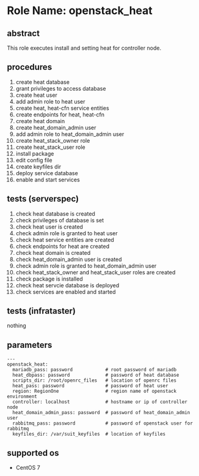 # Role Name: openstack_heat

## abstract
This role executes install and setting heat for controller node.

## procedures
1.  create heat database
2.  grant privileges to access database
3.  create heat user
4.  add admin role to heat user
5.  create heat, heat-cfn service entities
6.  create endpoints for heat, heat-cfn
7.  create heat domain
8.  create heat_domain_admin user
9.  add admin role to heat_domain_admin user
10. create heat_stack_owner role
11. create heat_stack_user role
12. install package
13. edit config file
14. create keyfiles dir
15. deploy service database
16. enable and start services

## tests (serverspec)
1.  check heat database is created
2.  check privileges of database is set
3.  check heat user is created
4.  check admin role is granted to heat user
5.  check heat service entities are created
6.  check endpoints for heat are created
7.  check heat domain is created
8.  check heat_domain_admin user is created
9.  check admin role is granted to heat_domain_admin user
10. check heat_stack_owner and heat_stack_user roles are created
11. check package is installed
12. check heat servcie database is deployed
13. check services are enabled and started

## tests (infrataster)
nothing

## parameters
```
---
openstack_heat:
  mariadb_pass: password            # root password of mariadb
  heat_dbpass: password             # password of heat database
  scripts_dir: /root/openrc_files   # location of openrc files
  heat_pass: password               # password of heat user
  region: RegionOne                 # region name of openstack environment
  controller: localhost             # hostname or ip of controller node
  heat_domain_admin_pass: password  # password of heat_domain_admin user
  rabbitmq_pass: password           # password of openstack user for rabbitmq
  keyfiles_dir: /var/suit_keyfiles  # location of keyfiles
```

## supported os
* CentOS 7

